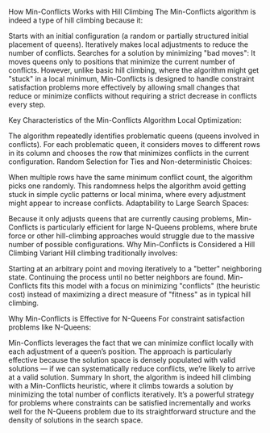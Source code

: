 How Min-Conflicts Works with Hill Climbing
The Min-Conflicts algorithm is indeed a type of hill climbing because it:

Starts with an initial configuration (a random or partially structured initial placement of queens).
Iteratively makes local adjustments to reduce the number of conflicts.
Searches for a solution by minimizing "bad moves": It moves queens only to positions that minimize the current number of conflicts.
However, unlike basic hill climbing, where the algorithm might get "stuck" in a local minimum, Min-Conflicts is designed to handle constraint satisfaction problems more effectively by allowing small changes that reduce or minimize conflicts without requiring a strict decrease in conflicts every step.

Key Characteristics of the Min-Conflicts Algorithm
Local Optimization:

The algorithm repeatedly identifies problematic queens (queens involved in conflicts).
For each problematic queen, it considers moves to different rows in its column and chooses the row that minimizes conflicts in the current configuration.
Random Selection for Ties and Non-deterministic Choices:

When multiple rows have the same minimum conflict count, the algorithm picks one randomly.
This randomness helps the algorithm avoid getting stuck in simple cyclic patterns or local minima, where every adjustment might appear to increase conflicts.
Adaptability to Large Search Spaces:

Because it only adjusts queens that are currently causing problems, Min-Conflicts is particularly efficient for large N-Queens problems, where brute force or other hill-climbing approaches would struggle due to the massive number of possible configurations.
Why Min-Conflicts is Considered a Hill Climbing Variant
Hill climbing traditionally involves:

Starting at an arbitrary point and moving iteratively to a "better" neighboring state.
Continuing the process until no better neighbors are found.
Min-Conflicts fits this model with a focus on minimizing "conflicts" (the heuristic cost) instead of maximizing a direct measure of "fitness" as in typical hill climbing.

Why Min-Conflicts is Effective for N-Queens
For constraint satisfaction problems like N-Queens:

Min-Conflicts leverages the fact that we can minimize conflict locally with each adjustment of a queen’s position.
The approach is particularly effective because the solution space is densely populated with valid solutions — if we can systematically reduce conflicts, we’re likely to arrive at a valid solution.
Summary
In short, the algorithm is indeed hill climbing with a Min-Conflicts heuristic, where it climbs towards a solution by minimizing the total number of conflicts iteratively. It’s a powerful strategy for problems where constraints can be satisfied incrementally and works well for the N-Queens problem due to its straightforward structure and the density of solutions in the search space.
